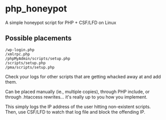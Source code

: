 # php_honeypot

A simple honeypot script for PHP + CSF/LFD on Linux

## Possible placements

```
/wp-login.php
/xmlrpc.php
/phpMyAdmin/scripts/setup.php
/scripts/setup.php
/pma/scripts/setup.php
```

Check your logs for other scripts that are getting whacked away at and add them.

Can be placed manually (ie., multiple copies), through PHP include, or through .htaccess rewrites... it's really up to you how you implement.

This simply logs the IP address of the user hitting non-existent scripts. Then, use CSF/LFD to watch that log file and block the offending IP.
